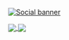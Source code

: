 [![Social banner](https://github.com/frakman1/frakman1/blob/main/assets/matrixrainbanner.gif)](https://github.com/frakman1)

<a href="https://github.com/frakman1">
  <img align="center" src="https://github-readme-stats.vercel.app/api?username=frakman1&show_icons=true" />
</a>
<a href="https://github.com/frakman1">
  <img align="center" src="https://github-readme-stats.vercel.app/api/top-langs/?username=frakman1&layout=compact" />
</a>



